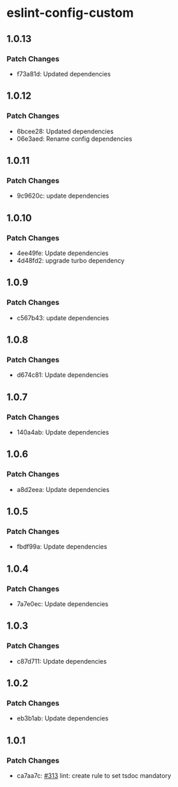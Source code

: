 # eslint-config-custom

## 1.0.13

### Patch Changes

- f73a81d: Updated dependencies

## 1.0.12

### Patch Changes

- 6bcee28: Updated dependencies
- 06e3aed: Rename config dependencies

## 1.0.11

### Patch Changes

- 9c9620c: update dependencies

## 1.0.10

### Patch Changes

- 4ee49fe: Update dependencies
- 4d48fd2: upgrade turbo dependency

## 1.0.9

### Patch Changes

- c567b43: update dependencies

## 1.0.8

### Patch Changes

- d674c81: Update dependencies

## 1.0.7

### Patch Changes

- 140a4ab: Update dependencies

## 1.0.6

### Patch Changes

- a8d2eea: Update dependencies

## 1.0.5

### Patch Changes

- fbdf99a: Update dependencies

## 1.0.4

### Patch Changes

- 7a7e0ec: Update dependencies

## 1.0.3

### Patch Changes

- c87d711: Update dependencies

## 1.0.2

### Patch Changes

- eb3b1ab: Update dependencies

## 1.0.1

### Patch Changes

- ca7aa7c: [#313](https://gitlab.mgdis.fr/core/core-ui/core-ui/-/issues/313) lint: create rule to set tsdoc mandatory
